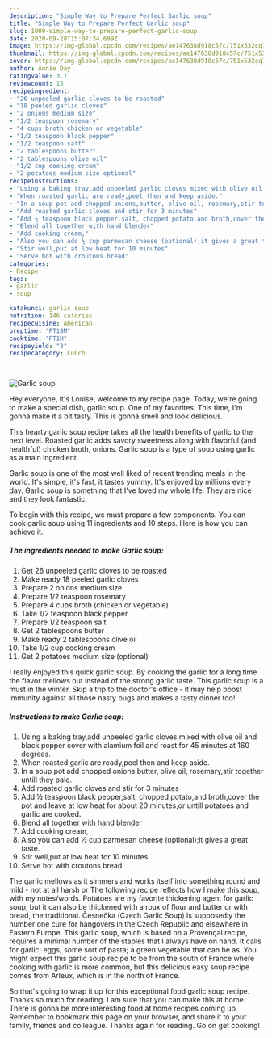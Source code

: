 ```yaml
---
description: "Simple Way to Prepare Perfect Garlic soup"
title: "Simple Way to Prepare Perfect Garlic soup"
slug: 1009-simple-way-to-prepare-perfect-garlic-soup
date: 2020-09-28T15:07:34.699Z
image: https://img-global.cpcdn.com/recipes/ae147638d918c57c/751x532cq70/garlic-soup-recipe-main-photo.jpg
thumbnail: https://img-global.cpcdn.com/recipes/ae147638d918c57c/751x532cq70/garlic-soup-recipe-main-photo.jpg
cover: https://img-global.cpcdn.com/recipes/ae147638d918c57c/751x532cq70/garlic-soup-recipe-main-photo.jpg
author: Annie Day
ratingvalue: 3.7
reviewcount: 15
recipeingredient:
- "26 unpeeled garlic cloves to be roasted"
- "18 peeled garlic cloves"
- "2 onions medium size"
- "1/2 teaspoon rosemary"
- "4 cups broth chicken or vegetable"
- "1/2 teaspoon black pepper"
- "1/2 teaspoon salt"
- "2 tablespoons butter"
- "2 tablespoons olive oil"
- "1/2 cup cooking cream"
- "2 potatoes medium size optional"
recipeinstructions:
- "Using a baking tray,add unpeeled garlic cloves mixed with olive oil and black pepper cover with alamium foil and roast for 45 minutes at 160 degrees."
- "When roasted garlic are ready,peel then and keep aside."
- "In a soup pot add chopped onions,butter, olive oil, rosemary,stir together untill they pale."
- "Add roasted garlic cloves and stir for 3 minutes"
- "Add ½ teaspoon black pepper,salt, chopped potato,and broth,cover the pot and leave at low heat for about 20 minutes,or untill potatoes and garlic are cooked."
- "Blend all together with hand blender"
- "Add cooking cream,"
- "Also you can add ½ cup parmesan cheese (optional);it gives a great taste."
- "Stir well,put at low heat for 10 minutes"
- "Serve hot with croutons bread"
categories:
- Recipe
tags:
- garlic
- soup

katakunci: garlic soup 
nutrition: 146 calories
recipecuisine: American
preptime: "PT18M"
cooktime: "PT1H"
recipeyield: "3"
recipecategory: Lunch

---
```



![Garlic soup](https://img-global.cpcdn.com/recipes/ae147638d918c57c/751x532cq70/garlic-soup-recipe-main-photo.jpg)

Hey everyone, it's Louise, welcome to my recipe page. Today, we're going to make a special dish, garlic soup. One of my favorites. This time, I'm gonna make it a bit tasty. This is gonna smell and look delicious.

This hearty garlic soup recipe takes all the health benefits of garlic to the next level. Roasted garlic adds savory sweetness along with flavorful (and healthful) chicken broth, onions. Garlic soup is a type of soup using garlic as a main ingredient.

Garlic soup is one of the most well liked of recent trending meals in the world. It's simple, it's fast, it tastes yummy. It's enjoyed by millions every day. Garlic soup is something that I've loved my whole life. They are nice and they look fantastic.


To begin with this recipe, we must prepare a few components. You can cook garlic soup using 11 ingredients and 10 steps. Here is how you can achieve it.

##### The ingredients needed to make Garlic soup:

1. Get 26 unpeeled garlic cloves to be roasted
1. Make ready 18 peeled garlic cloves
1. Prepare 2 onions medium size
1. Prepare 1/2 teaspoon rosemary
1. Prepare 4 cups broth (chicken or vegetable)
1. Take 1/2 teaspoon black pepper
1. Prepare 1/2 teaspoon salt
1. Get 2 tablespoons butter
1. Make ready 2 tablespoons olive oil
1. Take 1/2 cup cooking cream
1. Get 2 potatoes medium size (optional)


I really enjoyed this quick garlic soup. By cooking the garlic for a long time the flavor mellows out instead of the strong garlic taste. This garlic soup is a must in the winter. Skip a trip to the doctor\'s office - it may help boost immunity against all those nasty bugs and makes a tasty dinner too! 

##### Instructions to make Garlic soup:

1. Using a baking tray,add unpeeled garlic cloves mixed with olive oil and black pepper cover with alamium foil and roast for 45 minutes at 160 degrees.
1. When roasted garlic are ready,peel then and keep aside.
1. In a soup pot add chopped onions,butter, olive oil, rosemary,stir together untill they pale.
1. Add roasted garlic cloves and stir for 3 minutes
1. Add ½ teaspoon black pepper,salt, chopped potato,and broth,cover the pot and leave at low heat for about 20 minutes,or untill potatoes and garlic are cooked.
1. Blend all together with hand blender
1. Add cooking cream,
1. Also you can add ½ cup parmesan cheese (optional);it gives a great taste.
1. Stir well,put at low heat for 10 minutes
1. Serve hot with croutons bread


The garlic mellows as it simmers and works itself into something round and mild - not at all harsh or The following recipe reflects how I make this soup, with my notes/words. Potatoes are my favorite thickening agent for garlic soup, but it can also be thickened with a roux of flour and butter or with bread, the traditional. Česnečka (Czech Garlic Soup) is supposedly the number one cure for hangovers in the Czech Republic and elsewhere in Eastern Europe. This garlic soup, which is based on a Provençal recipe, requires a minimal number of the staples that I always have on hand. It calls for garlic; eggs; some sort of pasta; a green vegetable that can be as. You might expect this garlic soup recipe to be from the south of France where cooking with garlic is more common, but this delicious easy soup recipe comes from Arleux, which is in the north of France. 

So that's going to wrap it up for this exceptional food garlic soup recipe. Thanks so much for reading. I am sure that you can make this at home. There is gonna be more interesting food at home recipes coming up. Remember to bookmark this page on your browser, and share it to your family, friends and colleague. Thanks again for reading. Go on get cooking!
